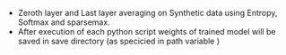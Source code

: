 - Zeroth layer and Last layer averaging on Synthetic data using Entropy, Softmax and sparsemax.
- After execution of each python script weights of trained model will be saved in save directory (as specicied in path variable )
